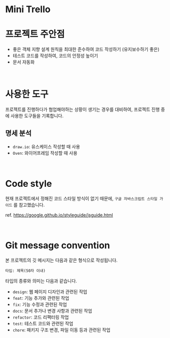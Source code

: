 # Mini Trello

# 프로젝트 주안점

- 좋은 객체 지향 설계 원칙을 최대한 준수하여 코드 작성하기 (유지보수하기 좋은)
- 테스트 코드를 작성하여, 코드의 안정성 높이기
- 문서 자동화

<br>

# 사용한 도구

프로젝트를 진행하다가 협업해야하는 상황이 생기는 경우를 대비하여, 프로젝트 진행 중에 사용한 도구들을 기록합니다.

## 명세 분석

- `draw.io`: 유스케이스 작성할 때 사용
- `Oven`: 와이어프레임 작성할 때 사용

<br>

# Code style

현재 프로젝트에서 정해진 코드 스타일 방식이 없기 때문에, `구글 자바스크립트 스타일 가이드` 를 참고했습니다.

ref. https://google.github.io/styleguide/jsguide.html

<br>

# Git message convention

본 프로젝트의 깃 메시지는 다음과 같은 형식으로 작성됩니다.

```
타입: 제목(50자 이내)
```

타입의 종류와 의미는 다음과 같습니다.

- `design`: 웹 페이지 디자인과 관련된 작업
- `feat`: 기능 추가와 관련된 작업
- `fix`: 기능 수정과 관련된 작업
- `docs`: 문서 추가나 변경 사항과 관련된 작업
- `refactor`: 코드 리팩터링 작업
- `test`: 테스트 코드와 관련된 작업
- `chore`: 패키지 구조 변경, 파일 이동 등과 관련된 작업
